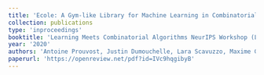 ```yaml
---
title: 'Ecole: A Gym-like Library for Machine Learning in Combinatorial Optimization Solvers'
collection: publications
type: 'inproceedings'
booktitle: 'Learning Meets Combinatorial Algorithms NeurIPS Workshop (LMCA @ NeurIPS)'
year: '2020'
authors: 'Antoine Prouvost, Justin Dumouchelle, Lara Scavuzzo, Maxime Gasse, Didier Chételat, Andrea Lodi'
paperurl: 'https://openreview.net/pdf?id=IVc9hqgibyB'
---
```


